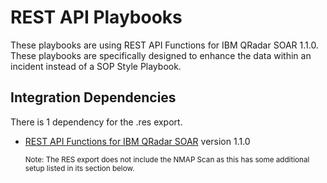 # REST API Playbooks
These playbooks are using REST API Functions for IBM QRadar SOAR 1.1.0. These playbooks are specifically designed to enhance the data within an incident instead of a SOP Style Playbook.

## Integration Dependencies
There is 1 dependency for the .res export.

- [REST API Functions for IBM QRadar SOAR](https://exchange.xforce.ibmcloud.com/hub/extension/b1e4814282b33a826f36c72cf1bc4751) version 1.1.0

    <sub>Note: The RES export does not include the NMAP Scan as this has some additional setup listed in its section below.</sub>
